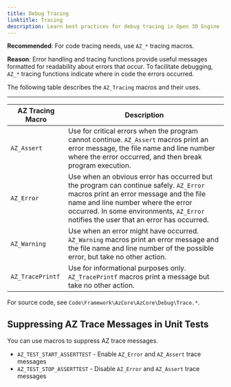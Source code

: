 ```yaml
---
title: Debug Tracing
linktitle: Tracing
description: Learn best practices for debug tracing in Open 3D Engine (O3DE). 
---
```


**Recommended**: For code tracing needs, use `AZ_*` tracing macros.

**Reason**: Error handling and tracing functions provide useful messages formatted for readability about errors that occur. To facilitate debugging, `AZ_*` tracing functions indicate where in code the errors occurred.

The following table describes the `AZ_Tracing` macros and their uses.


****

| AZ Tracing Macro | Description |
| --- | --- |
| `AZ_Assert` |  Use for critical errors when the program cannot continue. `AZ_Assert` macros print an error message, the file name and line number where the error occurred, and then break program execution.  |
| `AZ_Error` |  Use when an obvious error has occurred but the program can continue safely. `AZ_Error` macros print an error message and the file name and line number where the error occurred. In some environments, `AZ_Error` notifies the user that an error has occurred.  |
| `AZ_Warning` |  Use when an error might have occurred. `AZ_Warning` macros print an error message and the file name and line number of the possible error, but take no other action.  |
| `AZ_TracePrintf` |  Use for informational purposes only. `AZ_TracePrintf` macros print a message but take no other action.    |

 For source code, see `Code\Framework\AzCore\AzCore\Debug\Trace.*`.

## Suppressing AZ Trace Messages in Unit Tests

You can use macros to suppress AZ trace messages.

* `AZ_TEST_START_ASSERTTEST` - Enable `AZ_Error` and `AZ_Assert` trace messages
* `AZ_TEST_STOP_ASSERTTEST` - Disable `AZ_Error` and `AZ_Assert` trace messages

